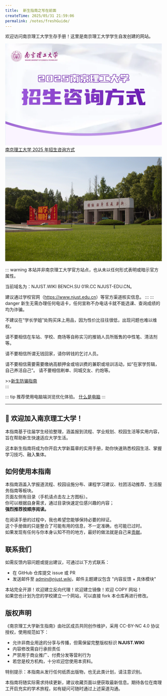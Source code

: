```yaml
---
title:  新生指南之写在前面
createTime: 2025/05/31 21:59:06
permalink: /notes/freshGuide/
---
```


欢迎访问南京理工大学生存手册！这里是南京理工大学学生自发创建的网站。

![招生咨询](ststic/ZSZXFS.webp)
[南京理工大学 2025 年招生咨询方式](https://mp.weixin.qq.com/s/P_LFKLAO_nSCX_WBqi-IRA)

![二道门](ststic/Nanjing_erdaomen_compress.webp)

::: warning
本站并非南京理工大学官方站点，也从未以任何形式表明或暗示官方属性。

当前域名为：NJUST.WIKI BENCH.SU 01R.CC NJUST-EDU.CN。

建议通过学校官网（<https://www.njust.edu.cn>）等官方渠道核实信息。
:::
::: danger
新生无需办理任何电话卡，任何宣称不办电话卡就不能选课、查询成绩的均为诈骗。  

不建议在“学长学姐”处购买床上用品，因为性价比往往很低，出现问题也难以维权。  

请不要相信在车站、学校、商场等自称实习的推销人员所贩售的中性笔、清洁剂等。  

请不要相信所谓无钱回家，请你转钱的乞讨人员。  

请不要相信需要需要缴纳高额押金或培训费的兼职或培训活动，如“在家学剪辑，自己养活自己”。
请不要相信刷单、同城交友、约炮等。  

\>>[新生防骗指南](/notes/freshGuide/antiScam.html)  
:::

::: tip
推荐使用电脑端浏览优化体验。
[什么是电脑](/%E9%80%89%E8%B4%AD%E6%8C%87%E5%8D%97/%E7%94%B5%E8%84%91%E9%80%89%E8%B4%AD.html)
:::

---

## :tada: 欢迎加入南京理工大学！

本指南基于往届学生经验整理，涵盖报到流程、学业规划、校园生活等实用内容，旨在帮助新生快速适应大学生活。  

这本新生指南将成为你开启大学新篇章的实用手册，助你快速熟悉校园生活、掌握学习技巧、融入集体。  

## 如何使用本指南

本指南涵盖入学报道流程、校园设施分布、课程学习建议、社团活动推荐、生活服务指南等板块。  
页面左侧有目录（手机请点击左上方图标）。  
你可以根据自身需求，通过目录快速定位感兴趣的内容；  
**强烈推荐按顺序阅读。**  

在阅读手册的过程中，我也希望您能够保持必要的辩证。   
这个手册做的只是整合了可能有用的信息，不一定准确，也可能已过时。  
如果发现有任何与你本身认知不符的地方，最好的做法就是自己来[贡献](/HowToContribute)。  

## 联系我们

如需反馈内容问题或提出建议，可通过以下方式联系：  

- 在 GitHub 仓库提交 issue 或 PR  
- 发送邮件至 <admin@njust.wiki>，邮件主题建议包含 "内容反馈 + 具体模块"  

本站完全开源！欢迎建立反向代理！欢迎建立镜像！欢迎 COPY 网站！  
如果您也计划为您的学校建立一个网站，可以直接 fork 本仓库再进行修改。  

## 版权声明

《南京理工大学新生指南》由社区成员共同创作维护，采用 CC-BY-NC 4.0 协议授权，使用规范如下：

- 允许非商业用途的分享与传播，但需保留完整版权标识 **NJUST.WIKI**
- 内容修改需自行承担责任
- 严禁用于商业推广、付费分发等营利行为
- 若您是校方机构，十分欢迎您使用本资料。

特别提示：本指南从发行任何纸质出版物，也无此类计划，请注意识别。

本指南将随实际需求持续更新，建议收藏页面以便获取最新信息。期待各位在南理工开启充实的学术旅程，如有疑问可随时通过上述渠道沟通。
